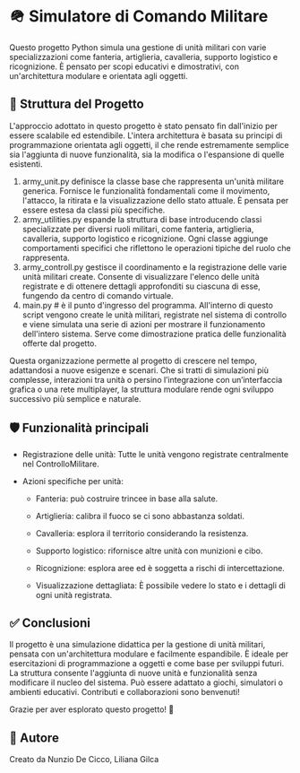 # 🪖 Simulatore di Comando Militare

Questo progetto Python simula una gestione di unità militari con varie specializzazioni come fanteria, artiglieria, cavalleria, supporto logistico e ricognizione. È pensato per scopi educativi e dimostrativi, con un'architettura modulare e orientata agli oggetti.

## 📁 Struttura del Progetto
L'approccio adottato in questo progetto è stato pensato fin dall'inizio per essere scalabile ed estendibile. L'intera architettura è basata su principi di programmazione orientata agli oggetti, il che rende estremamente semplice sia l'aggiunta di nuove funzionalità, sia la modifica o l'espansione di quelle esistenti.

1. army_unit.py definisce la classe base che rappresenta un'unità militare generica. Fornisce le funzionalità fondamentali come il movimento, l'attacco, la ritirata e la visualizzazione dello stato attuale. È pensata per essere estesa da classi più specifiche.
2. army_utilities.py espande la struttura di base introducendo classi specializzate per diversi ruoli militari, come fanteria, artiglieria, cavalleria, supporto logistico e ricognizione. Ogni classe aggiunge comportamenti specifici che riflettono le operazioni tipiche del ruolo che rappresenta.
3. army_controll.py gestisce il coordinamento e la registrazione delle varie unità militari create. Consente di visualizzare l'elenco delle unità registrate e di ottenere dettagli approfonditi su ciascuna di esse, fungendo da centro di comando virtuale.
4. main.py # è il punto d'ingresso del programma. All'interno di questo script vengono create le unità militari, registrate nel sistema di controllo e viene simulata una serie di azioni per mostrare il funzionamento dell'intero sistema. Serve come dimostrazione pratica delle funzionalità offerte dal progetto.

Questa organizzazione permette al progetto di crescere nel tempo, adattandosi a nuove esigenze e scenari. Che si tratti di simulazioni più complesse, interazioni tra unità o persino l’integrazione con un’interfaccia grafica o una rete multiplayer, la struttura modulare rende ogni sviluppo successivo più semplice e naturale.

## 🛡️ Funzionalità principali
* Registrazione delle unità: Tutte le unità vengono registrate centralmente nel ControlloMilitare.

* Azioni specifiche per unità:

    - Fanteria: può costruire trincee in base alla salute.

    - Artiglieria: calibra il fuoco se ci sono abbastanza soldati.

    - Cavalleria: esplora il territorio considerando la resistenza.

    - Supporto logistico: rifornisce altre unità con munizioni e cibo.

    - Ricognizione: esplora aree ed è soggetta a rischi di intercettazione.

    - Visualizzazione dettagliata: È possibile vedere lo stato e i dettagli di ogni unità registrata.
 
## ✅ Conclusioni
Il progetto è una simulazione didattica per la gestione di unità militari, pensata con un'architettura modulare e facilmente espandibile. È ideale per esercitazioni di programmazione a oggetti e come base per sviluppi futuri. La struttura consente l'aggiunta di nuove unità e funzionalità senza modificare il nucleo del sistema. Può essere adattato a giochi, simulatori o ambienti educativi. Contributi e collaborazioni sono benvenuti!

Grazie per aver esplorato questo progetto! 🚀

## 📌 Autore
Creato da Nunzio De Cicco, Liliana Gilca


